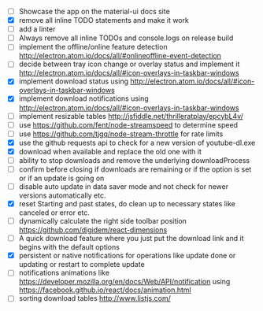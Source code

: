 - [ ] Showcase the app on the material-ui docs site
- [x] remove all inline TODO statements and make it work
- [ ] add a linter
- [ ] Always remove all inline TODOs and console.logs on release build
- [ ] implement the offline/online feature detection http://electron.atom.io/docs/all/#onlineoffline-event-detection
- [ ] decide between tray icon change or overlay status and implement it http://electron.atom.io/docs/all/#icon-overlays-in-taskbar-windows
- [x] implement download status using http://electron.atom.io/docs/all/#icon-overlays-in-taskbar-windows
- [x] implement download notifications using http://electron.atom.io/docs/all/#icon-overlays-in-taskbar-windows
- [ ] implement resizable tables http://jsfiddle.net/thrilleratplay/epcybL4v/
- [ ] use https://github.com/fent/node-streamspeed to determine speed
- [ ] use https://github.com/tjgq/node-stream-throttle for rate limits
- [x] use the github requests api to check for a new version of youtube-dl.exe
- [x] download when available and replace the old one with it
- [ ] ability to stop downloads and remove the underlying downloadProcess
- [ ] confirm before closing if downloads are remaining or if the option is set or if an update is going on
- [ ] disable auto update in data saver mode and not check for newer versions automatically etc.
- [x] reset Starting and past states, do clean up to necessary states like canceled or error etc.
- [ ] dynamically calculate the right side toolbar position https://github.com/digidem/react-dimensions
- [ ] A quick download feature where you just put the download link and it begins with the default options
- [x] persistent or native notifications for operations like update done or updating or restart to complete update
- [ ] notifications animations like https://developer.mozilla.org/en/docs/Web/API/notification using https://facebook.github.io/react/docs/animation.html
- [ ] sorting download tables http://www.listjs.com/
